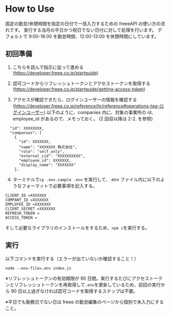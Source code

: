 # How to Use

固定の勤怠/休憩時間を指定の日付で一括入力するための freeeAPI の使い方の流れです。
実行する当月の平日かつ祝日でない日付に対して処理を行います。
デフォルトで 9:00-18:00 を勤怠時間、12:00-13:00 を休憩時間にしています。

## 初回準備

1. こちらを読んで指示に従って進める(https://developer.freee.co.jp/startguide)
2. 認可コードからリフレッシュトークンとアクセストークンを取得する(https://developer.freee.co.jp/startguide/getting-access-token)

3. アクセスが確認できたら、ログインユーザーの情報を確認する(https://developer.freee.co.jp/reference/hr/reference#operations-tag-ログインユーザー)
   以下のように、companies 内に、対象の事業所の id、employee_id があるので、メモっておく。
   (2 回目以降は 2-2. を参照)

```
  "id": XXXXXXXX,
  "companies": [
    {
      "id": XXXXXXX,
      "name": "XXXXXXX 株式会社",
      "role": "self_only",
      "external_cid": "XXXXXXXXXX",
      "employee_id": XXXXXXX,
      "display_name": "XXXXXXX"
    },
```

4. ターミナルで`cp .env.sample .env` を実行して、.env ファイル内に以下のようなフォーマットで必要事項を記入する。

```
CLIENT_ID =XXXXXXX
COMPANY_ID =XXXXXXX
EMPLOYEE_ID =XXXXXXX
CLIENT_SECRET =XXXXXXX
REFRESH_TOKEN =
ACCESS_TOKEN =
```

そして必要なライブラリのインストールをするため、`npm i`を実行する。

## 実行

以下コマンドを実行する（エラーが出ていないか確認すること！）

```
node --env-file=.env index.js
```

※リフレッシュトークンの有効期限が 90 日間。実行するたびにアクセストークンとリフレッシュトークンを再取得して`.env`を更新しているため、前回の実行から 90 日以上過ぎなければ認可コードを取得するステップは不要。

※平日でも勤務日でない日は freee の勤怠編集のページから個別で未入力にすること。
